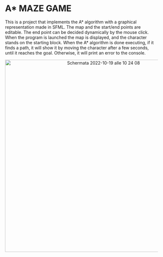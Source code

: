 # A* MAZE GAME
This is a project that implements the A* algorithm with a graphical representation made in SFML. The map and the start/end points are editable. The end point can be decided dynamically by the mouse click. When the program is launched the map is displayed, and the character stands on the starting block. When the A* algorithm is done executing, if it finds a path, it will show it by moving the character after a few seconds, until it reaches the goal. Otherwise, it will print an error to the console.

<p align="center">
  <img width="633" alt="Schermata 2022-10-19 alle 10 24 08" src="https://user-images.githubusercontent.com/48476092/196637952-eab2af23-d04a-4123-b6a4-69ea141ef9bd.png">
</p>
